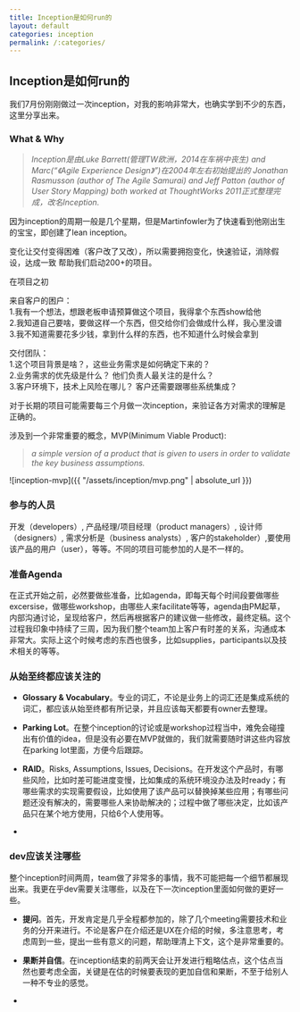 ```yaml
---
title: Inception是如何run的
layout: default
categories: inception
permalink: /:categories/
---
```


## Inception是如何run的  

我们7月份刚刚做过一次inception，对我的影响非常大，也确实学到不少的东西，这里分享出来。  

### What & Why

> *Inception是由Luke Barrett(管理TW欧洲，2014在车祸中丧生) and Marc(“《Agile Experience Design》”)在2004年左右初始提出的
Jonathan Rasmusson (author of The Agile Samurai) and Jeff Patton (author of User Story Mapping) both worked at ThoughtWorks
2011正式整理完成，改名Inception.*  

因为inception的周期一般是几个星期，但是Martinfowler为了快速看到他刚出生的宝宝，即创建了lean inception。  

变化让交付变得困难（客户改了又改），所以需要拥抱变化，快速验证，消除假设，达成一致
帮助我们启动200+的项目。

在项目之初  

来自客户的困户：  
    1.我有一个想法，想跟老板申请预算做这个项目，我得拿个东西show给他  
    2.我知道自己要啥，要做这样一个东西，但交给你们会做成什么样，我心里没谱  
    3.我不知道需要花多少钱，拿到什么样的东西，也不知道什么时候会拿到  

交付团队：  
    1.这个项目背景是啥？，这些业务需求是如何确定下来的？  
    2.业务需求的优先级是什么？ 他们负责人最关注的是什么？  
    3.客户环境下，技术上风险在哪儿？ 客户还需要跟哪些系统集成？  

对于长期的项目可能需要每三个月做一次inception，来验证各方对需求的理解是正确的。  

涉及到一个非常重要的概念，MVP(Minimum Viable Product):  
> *a simple version of a product that is given to users in order to validate the key business assumptions.*  

![inception-mvp]({{ "/assets/inception/mvp.png" | absolute_url }})  

### 参与的人员  

开发（developers）, 产品经理/项目经理（product managers）, 设计师（designers）, 需求分析是（business analysts）, 客户的stakeholder）,要使用该产品的用户（user），等等。不同的项目可能参加的人是不一样的。

### 准备Agenda  

在正式开始之前，必然要做些准备，比如agenda，即每天每个时间段要做哪些excersise，做哪些workshop，由哪些人来facilitate等等，agenda由PM起草，内部沟通讨论，呈现给客户，然后再根据客户的建议做一些修改，最终定稿。这个过程我印象中持续了三周，因为我们整个team加上客户有时差的关系，沟通成本非常大。实际上这个时候考虑的东西也很多，比如supplies，participants以及技术相关的等等。  

### 从始至终都应该关注的  

- **Glossary & Vocabulary**。专业的词汇，不论是业务上的词汇还是集成系统的词汇，都应该从始至终都有所记录，并且应该每天都要有owner去整理。  

- **Parking Lot**。在整个inception的讨论或是workshop过程当中，难免会碰撞出有价值的idea，但是没有必要在MVP就做的，我们就需要随时讲这些内容放在parking lot里面，方便今后跟踪。  

- **RAID**。Risks, Assumptions, Issues, Decisions。在开发这个产品时，有哪些风险，比如时差可能进度变慢，比如集成的系统环境没办法及时ready；有哪些需求的实现需要假设，比如使用了该产品可以替换掉某些应用；有哪些问题还没有解决的，需要哪些人来协助解决的；过程中做了哪些决定，比如该产品只在某个地方使用，只给6个人使用等。  

- 


### dev应该关注哪些  

整个inception时间两周，team做了非常多的事情，我不可能把每一个细节都展现出来。我更在乎dev需要关注哪些，以及在下一次inception里面如何做的更好一些。 

- **提问**。首先，开发肯定是几乎全程都参加的，除了几个meeting需要技术和业务的分开来进行。不论是客户在介绍还是UX在介绍的时候，多注意思考，考虑周到一些，提出一些有意义的问题，帮助理清上下文，这个是非常重要的。  

- **果断并自信**。在inception结束的前两天会让开发进行粗略估点，这个估点当然也要考虑全面，关键是在估的时候要表现的更加自信和果断，不至于给别人一种不专业的感觉。  

- 

